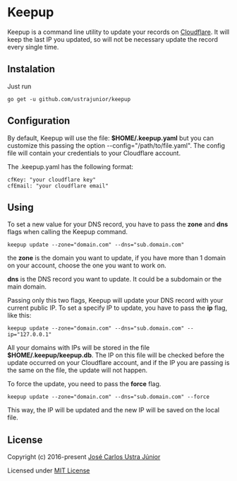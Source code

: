 # Keepup

Keepup is a command line utility to update your records on [Cloudflare](https://www.cloudflare.com/). It will keep the last IP you updated, so will not be necessary update the record every single time.

## Instalation

Just run 

```
go get -u github.com/ustrajunior/keepup
```

## Configuration

By default, Keepup will use the file: **$HOME/.keepup.yaml** but you can customize this passing the option --config="/path/to/file.yaml". The config file will contain your credentials to your Cloudflare account.

The .keepup.yaml has the following format:

```
cfKey: "your cloudflare key"
cfEmail: "your cloudflare email"
```

## Using

To set a new value for your DNS record, you have to pass the **zone** and **dns** flags when calling the Keepup command.

```
keepup update --zone="domain.com" --dns="sub.domain.com"
```

the **zone** is the domain you want to update, if you have more than 1 domain on your account, choose the one you want to work on.

**dns** is the DNS record you want to update. It could be a subdomain or the main domain.

Passing only this two flags, Keepup will update your DNS record with your current public IP. To set a specify IP to update, you have to pass the **ip** flag, like this:

```
keepup update --zone="domain.com" --dns="sub.domain.com" --ip="127.0.0.1"
```

All your domains with IPs will be stored in the file **$HOME/.keepup/keepup.db**. The IP on this file will be checked before the update occurred on your Cloudflare account, and if the IP you are passing is the same on the file, the update will not happen.

To force the update, you need to pass the **force** flag.

```
keepup update --zone="domain.com" --dns="sub.domain.com" --force
```

This way, the IP will be updated and the new IP will be saved on the local file.

## License

Copyright (c) 2016-present [José Carlos Ustra Júnior](https://github.com/ustrajunior)

Licensed under [MIT License](https://github.com/ustrajunior/keepup/blob/master/LICENSE)
